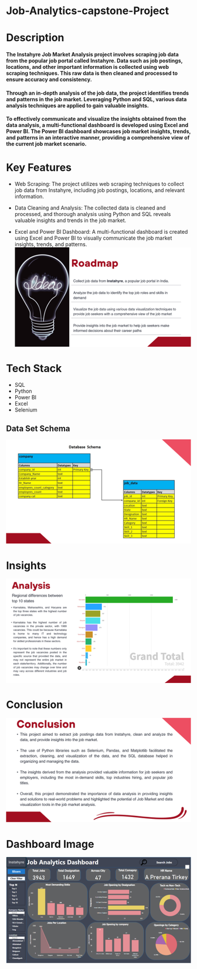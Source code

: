 # Job-Analytics-capstone-Project

# Description
#### The Instahyre Job Market Analysis project involves scraping job data from the popular job portal called Instahyre. Data such as job postings, locations, and other important information is collected using web scraping techniques. This raw data is then cleaned and processed to ensure accuracy and consistency.

#### Through an in-depth analysis of the job data, the project identifies trends and patterns in the job market. Leveraging Python and SQL, various data analysis techniques are applied to gain valuable insights.

#### To effectively communicate and visualize the insights obtained from the data analysis, a multi-functional dashboard is developed using Excel and Power BI. The Power BI dashboard showcases job market insights, trends, and patterns in an interactive manner, providing a comprehensive view of the current job market scenario.

# Key Features
* Web Scraping: The project utilizes web scraping techniques to collect job data from Instahyre, including job postings, locations, and relevant information.

* Data Cleaning and Analysis: The collected data is cleaned and processed, and thorough analysis using Python and SQL reveals valuable insights and trends in the job market.

* Excel and Power BI Dashboard: A multi-functional dashboard is created using Excel and Power BI to visually communicate the job market insights, trends, and patterns.
![](https://github.com/Harsh9174/Job-Analytics-capstone-Project/blob/main/Data/Screenshot%20(8).png?raw=true)
# Tech Stack
- SQL
- Python
- Power BI
- Excel
- Selenium

## Data Set Schema
![](https://github.com/Harsh9174/Job-Analytics-capstone-Project/blob/main/Data/Screenshot%20(9).png?raw=true)

# Insights
![](https://github.com/Harsh9174/Job-Analytics-capstone-Project/blob/main/Data/Screenshot%20(10).png?raw=true)

# Conclusion
![](https://github.com/Harsh9174/Job-Analytics-capstone-Project/blob/main/Data/Screenshot%20(11).png?raw=true)


# Dashboard Image
![](https://github.com/Harsh9174/Job-Analytics-capstone-Project/blob/main/Dashboard.png?raw=true)
